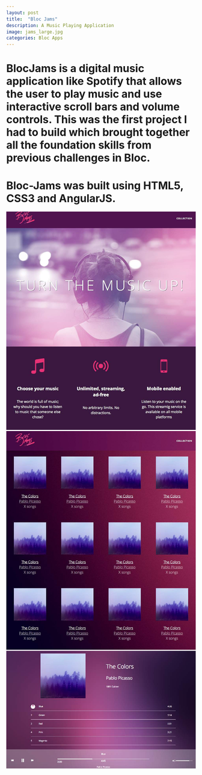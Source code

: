 ```yaml
---
layout: post
title:  "Bloc Jams"
description: A Music Playing Application
image: jams_large.jpg
categories: Bloc Apps
---
```

<div class="preview">


# BlocJams is a digital music application like Spotify that allows the user to play music and use interactive scroll bars and volume controls. This was the first project I had to build which brought together all the foundation skills from previous challenges in Bloc.

# Bloc-Jams was built using HTML5, CSS3 and AngularJS. 

<img src="../img/bloc-jams-1.jpg">
<img src="../img/bloc-jams-2.jpg">
<img src="../img/bloc-jams-3.jpg">
</div>
